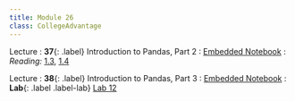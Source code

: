 ```yaml
---
title: Module 26
class: CollegeAdvantage
---
```



Lecture
: **37**{: .label} Introduction to Pandas, Part 2
: [Embedded Notebook](https://inclusionbridgedshub.org/hub/user-redirect/git-pull?repo=https%3A%2F%2Fgithub.com%2FInclusion-Bridge%2F2024-bridge-to-data-fundamentals&urlpath=tree%2F2024-bridge-to-data-fundamentals%2Flec+notebooks%2Flec38.ipynb)
: _Reading:_ [1.3](https://www.textbook.ds100.org/ch/06/pandas_aggregating.html), [1.4](https://learningds.org/ch/06/pandas_transforming.html)

Lecture
: **38**{: .label} Introduction to Pandas, Part 3
: [Embedded Notebook](https://inclusionbridgedshub.org/hub/user-redirect/git-pull?repo=https%3A%2F%2Fgithub.com%2FInclusion-Bridge%2F2024-bridge-to-data-fundamentals&urlpath=tree%2F2024-bridge-to-data-fundamentals%2Flec+notebooks%2Flec39.ipynb)
: **Lab**{: .label .label-lab} [Lab 12](https://inclusionbridgedshub.org/hub/user-redirect/git-pull?repo=https%3A%2F%2Fgithub.com%2FInclusion-Bridge%2F2024-bridge-to-data-fundamentals&urlpath=tree%2F2024-bridge-to-data-fundamentals%2Fmaterials%2Flab12%2Flab12.ipynb)

